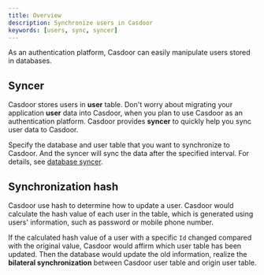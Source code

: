 ```yaml
---
title: Overview
description: Synchronize users in Casdoor
keywords: [users, sync, syncer]
---
```


As an authentication platform, Casdoor can easily manipulate users stored in databases.

## Syncer

Casdoor stores users in **user** table. Don't worry about migrating your application **user** data into Casdoor, when you plan to use Casdoor
as an authentication platform. Casdoor provides **syncer** to quickly help you sync user data to Casdoor.

Specify the database and user table that you want to synchronize to Casdoor. And the syncer will sync the data after the
specified interval. For details, see [database syncer](/docs/syncer/Database).

## Synchronization hash

Casdoor use hash to determine how to update a user. Casdoor would calculate the hash value of each user in the table, which is generated using 
users' information, such as password or mobile phone number. 

If the calculated hash value of a user with a specific `Id` changed compared with the original value, Casdoor would affirm which user table has
been updated. Then the database would update the old information, realize the **bilateral synchronization** between Casdoor user table and origin
user table.
